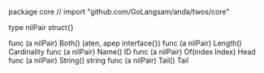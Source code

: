 package core // import "github.com/GoLangsam/anda/twos/core"

type nilPair struct{}

func (a nilPair) Both() (aten, apep interface{})
func (a nilPair) Length() Cardinality
func (a nilPair) Name() ID
func (a nilPair) Of(index Index) Head
func (a nilPair) String() string
func (a nilPair) Tail() Tail
